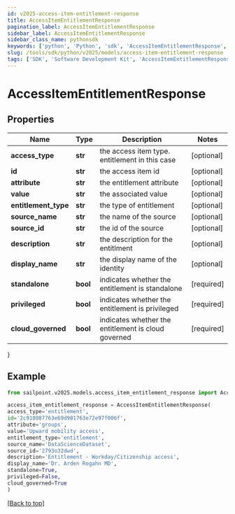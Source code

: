 ```yaml
---
id: v2025-access-item-entitlement-response
title: AccessItemEntitlementResponse
pagination_label: AccessItemEntitlementResponse
sidebar_label: AccessItemEntitlementResponse
sidebar_class_name: pythonsdk
keywords: ['python', 'Python', 'sdk', 'AccessItemEntitlementResponse', 'V2025AccessItemEntitlementResponse'] 
slug: /tools/sdk/python/v2025/models/access-item-entitlement-response
tags: ['SDK', 'Software Development Kit', 'AccessItemEntitlementResponse', 'V2025AccessItemEntitlementResponse']
---
```


# AccessItemEntitlementResponse


## Properties

Name | Type | Description | Notes
------------ | ------------- | ------------- | -------------
**access_type** | **str** | the access item type. entitlement in this case | [optional] 
**id** | **str** | the access item id | [optional] 
**attribute** | **str** | the entitlement attribute | [optional] 
**value** | **str** | the associated value | [optional] 
**entitlement_type** | **str** | the type of entitlement | [optional] 
**source_name** | **str** | the name of the source | [optional] 
**source_id** | **str** | the id of the source | [optional] 
**description** | **str** | the description for the entitlment | [optional] 
**display_name** | **str** | the display name of the identity | [optional] 
**standalone** | **bool** | indicates whether the entitlement is standalone | [required]
**privileged** | **bool** | indicates whether the entitlement is privileged | [required]
**cloud_governed** | **bool** | indicates whether the entitlement is cloud governed | [required]
}

## Example

```python
from sailpoint.v2025.models.access_item_entitlement_response import AccessItemEntitlementResponse

access_item_entitlement_response = AccessItemEntitlementResponse(
access_type='entitlement',
id='2c918087763e69d901763e72e97f006f',
attribute='groups',
value='Upward mobility access',
entitlement_type='entitlement',
source_name='DataScienceDataset',
source_id='2793o32dwd',
description='Entitlement - Workday/Citizenship access',
display_name='Dr. Arden Rogahn MD',
standalone=True,
privileged=False,
cloud_governed=True
)

```
[[Back to top]](#) 

